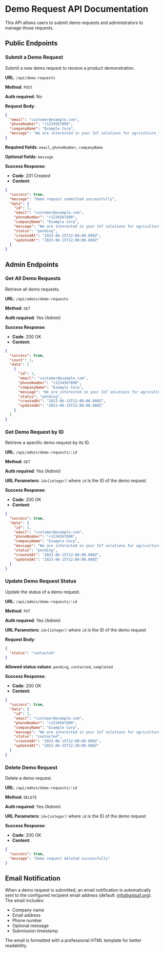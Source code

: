 # Demo Request API Documentation

This API allows users to submit demo requests and administrators to manage those requests.

## Public Endpoints

### Submit a Demo Request

Submit a new demo request to receive a product demonstration.

**URL**: `/api/demo-requests`

**Method**: `POST`

**Auth required**: No

**Request Body**:

```json
{
  "email": "customer@example.com",
  "phoneNumber": "+1234567890",
  "companyName": "Example Corp",
  "message": "We are interested in your IoT solutions for agriculture."
}
```

**Required fields**: `email`, `phoneNumber`, `companyName`

**Optional fields**: `message`

**Success Response**:

- **Code**: 201 Created
- **Content**:

```json
{
  "success": true,
  "message": "Demo request submitted successfully",
  "data": {
    "id": 1,
    "email": "customer@example.com",
    "phoneNumber": "+1234567890",
    "companyName": "Example Corp",
    "message": "We are interested in your IoT solutions for agriculture.",
    "status": "pending",
    "createdAt": "2023-06-15T12:00:00.000Z",
    "updatedAt": "2023-06-15T12:00:00.000Z"
  }
}
```

## Admin Endpoints

### Get All Demo Requests

Retrieve all demo requests.

**URL**: `/api/admin/demo-requests`

**Method**: `GET`

**Auth required**: Yes (Admin)

**Success Response**:

- **Code**: 200 OK
- **Content**:

```json
{
  "success": true,
  "count": 1,
  "data": [
    {
      "id": 1,
      "email": "customer@example.com",
      "phoneNumber": "+1234567890",
      "companyName": "Example Corp",
      "message": "We are interested in your IoT solutions for agriculture.",
      "status": "pending",
      "createdAt": "2023-06-15T12:00:00.000Z",
      "updatedAt": "2023-06-15T12:00:00.000Z"
    }
  ]
}
```

### Get Demo Request by ID

Retrieve a specific demo request by its ID.

**URL**: `/api/admin/demo-requests/:id`

**Method**: `GET`

**Auth required**: Yes (Admin)

**URL Parameters**: `id=[integer]` where `id` is the ID of the demo request

**Success Response**:

- **Code**: 200 OK
- **Content**:

```json
{
  "success": true,
  "data": {
    "id": 1,
    "email": "customer@example.com",
    "phoneNumber": "+1234567890",
    "companyName": "Example Corp",
    "message": "We are interested in your IoT solutions for agriculture.",
    "status": "pending",
    "createdAt": "2023-06-15T12:00:00.000Z",
    "updatedAt": "2023-06-15T12:00:00.000Z"
  }
}
```

### Update Demo Request Status

Update the status of a demo request.

**URL**: `/api/admin/demo-requests/:id`

**Method**: `PUT`

**Auth required**: Yes (Admin)

**URL Parameters**: `id=[integer]` where `id` is the ID of the demo request

**Request Body**:

```json
{
  "status": "contacted"
}
```

**Allowed status values**: `pending`, `contacted`, `completed`

**Success Response**:

- **Code**: 200 OK
- **Content**:

```json
{
  "success": true,
  "data": {
    "id": 1,
    "email": "customer@example.com",
    "phoneNumber": "+1234567890",
    "companyName": "Example Corp",
    "message": "We are interested in your IoT solutions for agriculture.",
    "status": "contacted",
    "createdAt": "2023-06-15T12:00:00.000Z",
    "updatedAt": "2023-06-15T12:30:00.000Z"
  }
}
```

### Delete Demo Request

Delete a demo request.

**URL**: `/api/admin/demo-requests/:id`

**Method**: `DELETE`

**Auth required**: Yes (Admin)

**URL Parameters**: `id=[integer]` where `id` is the ID of the demo request

**Success Response**:

- **Code**: 200 OK
- **Content**:

```json
{
  "success": true,
  "message": "Demo request deleted successfully"
}
```

## Email Notification

When a demo request is submitted, an email notification is automatically sent to the configured recipient email address (default: info@gstsa1.org). The email includes:

- Company name
- Email address
- Phone number
- Optional message
- Submission timestamp

The email is formatted with a professional HTML template for better readability.
